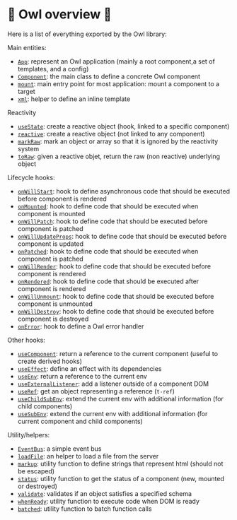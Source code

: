 # 🦉 Owl overview 🦉

Here is a list of everything exported by the Owl library:

Main entities:

- [`App`](reference/app.md): represent an Owl application (mainly a root component,a set of templates, and a config)
- [`Component`](reference/component.md): the main class to define a concrete Owl component
- [`mount`](reference/app.md#mount-helper): main entry point for most application: mount a component to a target
- [`xml`](reference/templates.md#inline-templates): helper to define an inline template

Reactivity

- [`useState`](reference/reactivity.md#usestate): create a reactive object (hook, linked to a specific component)
- [`reactive`](reference/reactivity.md#reactive): create a reactive object (not linked to any component)
- [`markRaw`](reference/reactivity.md#markraw): mark an object or array so that it is ignored by the reactivity system
- [`toRaw`](reference/reactivity.md#toraw): given a reactive objet, return the raw (non reactive) underlying object

Lifecycle hooks:

- [`onWillStart`](reference/component.md#willstart): hook to define asynchronous code that should be executed before component is rendered
- [`onMounted`](reference/component.md#mounted): hook to define code that should be executed when component is mounted
- [`onWillPatch`](reference/component.md#willpatch): hook to define code that should be executed before component is patched
- [`onWillUpdateProps`](reference/component.md#willupdateprops): hook to define code that should be executed before component is updated
- [`onPatched`](reference/component.md#patched): hook to define code that should be executed when component is patched
- [`onWillRender`](reference/component.md#willrender): hook to define code that should be executed before component is rendered
- [`onRendered`](reference/component.md#rendered): hook to define code that should be executed after component is rendered
- [`onWillUnmount`](reference/component.md#willunmount): hook to define code that should be executed before component is unmounted
- [`onWillDestroy`](reference/component.md#willdestroy): hook to define code that should be executed before component is destroyed
- [`onError`](reference/component.md#onerror): hook to define a Owl error handler

Other hooks:

- [`useComponent`](reference/hooks.md#usecomponent): return a reference to the current component (useful to create derived hooks)
- [`useEffect`](reference/hooks.md#useeffect): define an effect with its dependencies
- [`useEnv`](reference/hooks.md#useenv): return a reference to the current env
- [`useExternalListener`](reference/hooks.md#useexternallistener): add a listener outside of a component DOM
- [`useRef`](reference/hooks.md#useref): get an object representing a reference (`t-ref`)
- [`useChildSubEnv`](reference/hooks.md#usesubenv-and-usechildsubenv): extend the current env with additional information (for child components)
- [`useSubEnv`](reference/hooks.md#usesubenv-and-usechildsubenv): extend the current env with additional information (for current component and child components)

Utility/helpers:

- [`EventBus`](reference/utils.md#eventbus): a simple event bus
- [`loadFile`](reference/utils.md#loadfile): an helper to load a file from the server
- [`markup`](reference/templates.md#outputting-data): utility function to define strings that represent html (should not be escaped)
- [`status`](reference/component.md#status-helper): utility function to get the status of a component (new, mounted or destroyed)
- [`validate`](reference/utils.md#validate): validates if an object satisfies a specified schema
- [`whenReady`](reference/utils.md#whenready): utility function to execute code when DOM is ready
- [`batched`](reference/utils.md#batched): utility function to batch function calls
